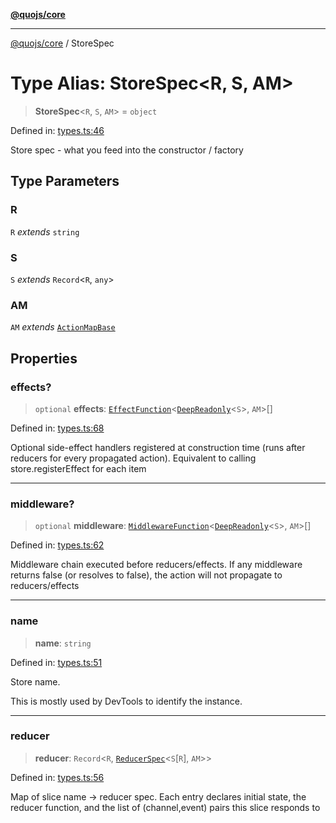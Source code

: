 [**@quojs/core**](../README.md)

***

[@quojs/core](../README.md) / StoreSpec

# Type Alias: StoreSpec\<R, S, AM\>

> **StoreSpec**\<`R`, `S`, `AM`\> = `object`

Defined in: [types.ts:46](https://github.com/quojs/quojs/blob/77e60321cd9a639207281caa83e9258935b2bfc1/packages/core/src/types.ts#L46)

Store spec - what you feed into the constructor / factory

## Type Parameters

### R

`R` *extends* `string`

### S

`S` *extends* `Record`\<`R`, `any`\>

### AM

`AM` *extends* [`ActionMapBase`](ActionMapBase.md)

## Properties

### effects?

> `optional` **effects**: [`EffectFunction`](EffectFunction.md)\<[`DeepReadonly`](DeepReadonly.md)\<`S`\>, `AM`\>[]

Defined in: [types.ts:68](https://github.com/quojs/quojs/blob/77e60321cd9a639207281caa83e9258935b2bfc1/packages/core/src/types.ts#L68)

Optional side-effect handlers registered at construction time (runs after reducers for every propagated action).
Equivalent to calling store.registerEffect for each item

***

### middleware?

> `optional` **middleware**: [`MiddlewareFunction`](MiddlewareFunction.md)\<[`DeepReadonly`](DeepReadonly.md)\<`S`\>, `AM`\>[]

Defined in: [types.ts:62](https://github.com/quojs/quojs/blob/77e60321cd9a639207281caa83e9258935b2bfc1/packages/core/src/types.ts#L62)

Middleware chain executed before reducers/effects.
If any middleware returns false (or resolves to false), the action will not propagate to reducers/effects

***

### name

> **name**: `string`

Defined in: [types.ts:51](https://github.com/quojs/quojs/blob/77e60321cd9a639207281caa83e9258935b2bfc1/packages/core/src/types.ts#L51)

Store name.

This is mostly used by DevTools to identify the instance.

***

### reducer

> **reducer**: `Record`\<`R`, [`ReducerSpec`](../interfaces/ReducerSpec.md)\<`S`\[`R`\], `AM`\>\>

Defined in: [types.ts:56](https://github.com/quojs/quojs/blob/77e60321cd9a639207281caa83e9258935b2bfc1/packages/core/src/types.ts#L56)

Map of slice name -> reducer spec.
Each entry declares initial state, the reducer function, and the list of (channel,event) pairs this slice responds to
